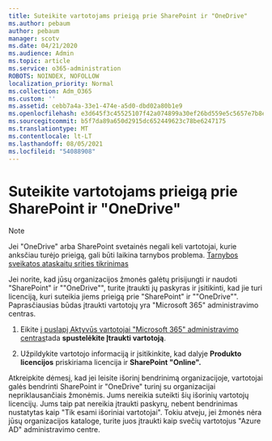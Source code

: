 ```yaml
---
title: Suteikite vartotojams prieigą prie SharePoint ir "OneDrive"
ms.author: pebaum
author: pebaum
manager: scotv
ms.date: 04/21/2020
ms.audience: Admin
ms.topic: article
ms.service: o365-administration
ROBOTS: NOINDEX, NOFOLLOW
localization_priority: Normal
ms.collection: Adm_O365
ms.custom: ''
ms.assetid: cebb7a4a-33e1-474e-a5d0-dbd02a80b1e9
ms.openlocfilehash: e3d645f3c45525107f42a074899a30ef26bd559e5c5657e7b8ef69d406357b32
ms.sourcegitcommit: b5f7da89a650d2915dc652449623c78be6247175
ms.translationtype: MT
ms.contentlocale: lt-LT
ms.lasthandoff: 08/05/2021
ms.locfileid: "54088908"
---
```

# <a name="give-users-access-to-sharepoint-and-onedrive"></a>Suteikite vartotojams prieigą prie SharePoint ir "OneDrive"

> [!NOTE]
> Jei "OneDrive" arba SharePoint svetainės negali keli vartotojai, kurie anksčiau turėjo prieigą, gali būti laikina tarnybos problema. [Tarnybos sveikatos ataskaitų srities tikrinimas](https://portal.office.com/adminportal/home#/servicehealth)
  
Jei norite, kad jūsų organizacijos žmonės galėtų prisijungti ir naudoti "SharePoint" ir ""OneDrive"", turite įtraukti jų paskyras ir įsitikinti, kad jie turi licenciją, kuri suteikia jiems prieigą prie "SharePoint" ir ""OneDrive"". Paprasčiausias būdas įtraukti vartotojų yra "Microsoft 365" administravimo centras.
  
1. Eikite [į puslapį Aktyvūs vartotojai "Microsoft 365" administravimo centras](https://portal.office.com/adminportal/home#/users)tada **spustelėkite Įtraukti vartotoją**.
    
2. Užpildykite vartotojo informaciją ir įsitikinkite, kad dalyje **Produkto licencijos** priskiriama licencija ir **SharePoint "Online".** 
    
Atkreipkite dėmesį, kad jei leisite išorinį bendrinimą organizacijoje, vartotojai galės bendrinti SharePoint ir "OneDrive" turinį su organizacijai nepriklausančiais žmonėmis. Jums nereikia suteikti šių išorinių vartotojų licencijų. Jums taip pat nereikia įtraukti paskyrų, nebent bendrinimas nustatytas kaip "Tik esami išoriniai vartotojai". Tokiu atveju, jei žmonės nėra jūsų organizacijos kataloge, turite juos įtraukti kaip svečių vartotojus "Azure AD" administravimo centre.
  


